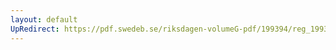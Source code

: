 ```yaml
---
layout: default
UpRedirect: https://pdf.swedeb.se/riksdagen-volumeG-pdf/199394/reg_199394/reg_199394_0172.pdf
---
```

